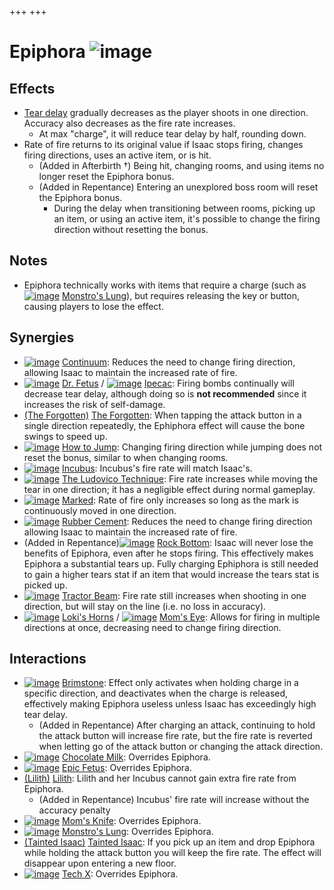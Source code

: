+++
+++

 # Epiphora ![image](/image/Epiphora.png) 

Effects
---------


* [Tear delay](/wiki/Tear_delay "Tear delay") gradually decreases as the player shoots in one direction. Accuracy also decreases as the fire rate increases.
	+ At max "charge", it will reduce tear delay by half, rounding down.
* Rate of fire returns to its original value if Isaac stops firing, changes firing directions, uses an active item, or is hit.
	+ (Added in Afterbirth †) Being hit, changing rooms, and using items no longer reset the Epiphora bonus.
	+ (Added in Repentance) Entering an unexplored boss room will reset the Epiphora bonus.
		- During the delay when transitioning between rooms, picking up an item, or using an active item, it's possible to change the firing direction without resetting the bonus.


Notes
-------


* Epiphora technically works with items that require a charge (such as [![image](/image/Monstro%27s_Lung.png)](/wiki/Monstro%27s_Lung "Monstro's Lung") [Monstro's Lung](/wiki/Monstro%27s_Lung "Monstro's Lung")), but requires releasing the key or button, causing players to lose the effect.


Synergies
-----------


* [![image](/image/Continuum.png)](/wiki/Continuum "Continuum") [Continuum](/wiki/Continuum "Continuum"): Reduces the need to change firing direction, allowing Isaac to maintain the increased rate of fire.
* [![image](/image/Dr._Fetus.png)](/wiki/Dr._Fetus "Dr. Fetus") [Dr. Fetus](/wiki/Dr._Fetus "Dr. Fetus") / [![image](/image/Ipecac.png)](/wiki/Ipecac "Ipecac") [Ipecac](/wiki/Ipecac "Ipecac"): Firing bombs continually will decrease tear delay, although doing so is **not recommended** since it increases the risk of self-damage.
* [(The Forgotten)](/wiki/The_Forgotten "The Forgotten") [The Forgotten](/wiki/The_Forgotten "The Forgotten"): When tapping the attack button in a single direction repeatedly, the Ephiphora effect will cause the bone swings to speed up.
* [![image](/image/How_to_Jump.png)](/wiki/How_to_Jump "How to Jump") [How to Jump](/wiki/How_to_Jump "How to Jump"): Changing firing direction while jumping does not reset the bonus, similar to when changing rooms.
* [![image](/image/Incubus.png)](/wiki/Incubus "Incubus") [Incubus](/wiki/Incubus "Incubus"): Incubus's fire rate will match Isaac's.
* [![image](/image/The_Ludovico_Technique.png)](/wiki/The_Ludovico_Technique "The Ludovico Technique") [The Ludovico Technique](/wiki/The_Ludovico_Technique "The Ludovico Technique"): Fire rate increases while moving the tear in one direction; it has a negligible effect during normal gameplay.
* [![image](/image/Marked.png)](/wiki/Marked "Marked") [Marked](/wiki/Marked "Marked"): Rate of fire only increases so long as the mark is continuously moved in one direction.
* [![image](/image/Rubber_Cement.png)](/wiki/Rubber_Cement "Rubber Cement") [Rubber Cement](/wiki/Rubber_Cement "Rubber Cement"): Reduces the need to change firing direction allowing Isaac to maintain the increased rate of fire.
* (Added in Repentance)[![image](/image/Rock_Bottom.png)](/wiki/Rock_Bottom "Rock Bottom") [Rock Bottom](/wiki/Rock_Bottom "Rock Bottom"): Isaac will never lose the benefits of Epiphora, even after he stops firing. This effectively makes Epiphora a substantial tears up. Fully charging Ephiphora is still needed to gain a higher tears stat if an item that would increase the tears stat is picked up.
* [![image](/image/Tractor_Beam.png)](/wiki/Tractor_Beam "Tractor Beam") [Tractor Beam](/wiki/Tractor_Beam "Tractor Beam"): Fire rate still increases when shooting in one direction, but will stay on the line (i.e. no loss in accuracy).
* [![image](/image/Loki%27s_Horns.png)](/wiki/Loki%27s_Horns "Loki's Horns") [Loki's Horns](/wiki/Loki%27s_Horns "Loki's Horns") / [![image](/image/Mom%27s_Eye.png)](/wiki/Mom%27s_Eye "Mom's Eye") [Mom's Eye](/wiki/Mom%27s_Eye "Mom's Eye"): Allows for firing in multiple directions at once, decreasing need to change firing direction.


Interactions
--------------


* [![image](/image/Brimstone.png)](/wiki/Brimstone "Brimstone") [Brimstone](/wiki/Brimstone "Brimstone"): Effect only activates when holding charge in a specific direction, and deactivates when the charge is released, effectively making Epiphora useless unless Isaac has exceedingly high tear delay.
	+ (Added in Repentance) After charging an attack, continuing to hold the attack button will increase fire rate, but the fire rate is reverted when letting go of the attack button or changing the attack direction.
* [![image](/image/Chocolate_Milk.png)](/wiki/Chocolate_Milk "Chocolate Milk") [Chocolate Milk](/wiki/Chocolate_Milk "Chocolate Milk"): Overrides Epiphora.
* [![image](/image/Epic_Fetus.png)](/wiki/Epic_Fetus "Epic Fetus") [Epic Fetus](/wiki/Epic_Fetus "Epic Fetus"): Overrides Epiphora.
* [(Lilith)](/wiki/Lilith "Lilith") [Lilith](/wiki/Lilith "Lilith"): Lilith and her Incubus cannot gain extra fire rate from Epiphora.
	+ (Added in Repentance) Incubus' fire rate will increase without the accuracy penalty
* [![image](/image/Mom%27s_Knife.png)](/wiki/Mom%27s_Knife "Mom's Knife") [Mom's Knife](/wiki/Mom%27s_Knife "Mom's Knife"): Overrides Epiphora.
* [![image](/image/Monstro%27s_Lung.png)](/wiki/Monstro%27s_Lung "Monstro's Lung") [Monstro's Lung](/wiki/Monstro%27s_Lung "Monstro's Lung"): Overrides Epiphora.
* [(Tainted Isaac)](/wiki/Tainted_Isaac "Tainted Isaac") [Tainted Isaac](/wiki/Tainted_Isaac "Tainted Isaac"): If you pick up an item and drop Epiphora while holding the attack button you will keep the fire rate. The effect will disappear upon entering a new floor.
* [![image](/image/Tech_X.png)](/wiki/Tech_X "Tech X") [Tech X](/wiki/Tech_X "Tech X"): Overrides Epiphora.


